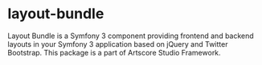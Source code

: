 # layout-bundle
Layout Bundle is a Symfony 3 component providing frontend and backend layouts in your Symfony 3 application based on jQuery and Twitter Bootstrap. This package is a part of Artscore Studio Framework.
